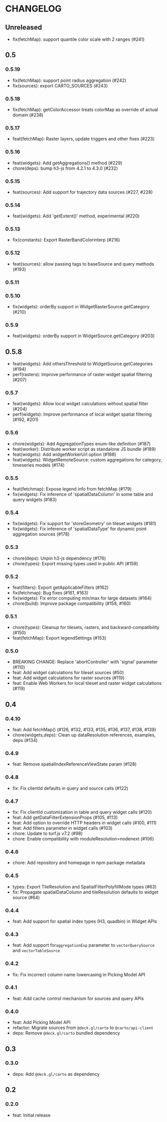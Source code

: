 # CHANGELOG

## Unreleased

- fix(fetchMap): support quantile color scale with 2 ranges (#241)

## 0.5

### 0.5.19

- fix(fetchMap): support point radius aggregation (#242)
- fix(sources): export CARTO_SOURCES (#243)

### 0.5.18

- fix(fetchMap): getColorAccessor treats colorMap as override of actual domain (#238)

### 0.5.17

- feat(fetchMap): Raster layers, update triggers and other fixes (#223)

### 0.5.16

- feat(widgets): Add getAggregations() method (#229)
- chore(deps): bump h3-js from 4.2.1 to 4.3.0 (#232)

### 0.5.15

- feat(sources): Add support for trajectory data sources (#227, #228)

### 0.5.14

- feat(widgets): Add 'getExtent()' method, experimental (#220)

### 0.5.13

- fix(constants): Export RasterBandColorinterp (#216)

### 0.5.12

- feat(sources): allow passing tags to baseSource and query methods (#193)

### 0.5.11

### 0.5.10

- fix(widgets): orderBy support in WidgetRasterSource.getCategory (#210)

### 0.5.9

- feat(widgets): orderBy support in WidgetSource.getCategory (#203)

## 0.5.8

- feat(widgets): Add othersThreshold to WidgetSource.getCategories (#194)
- perf(rasters): Improve performance of raster widget spatial filtering (#207)

### 0.5.7

- feat(widgets): Allow local widget calculations without spatial filter (#204)
- perf(widgets): Improve performance of local widget spatial filtering (#192, #201)

### 0.5.6

- chore(widgets): Add AggregationTypes enum-like definition (#187)
- feat(worker): Distribute worker script as standalone JS bundle (#189)
- feat(widgets): Add widgetWorkerUrl option (#188)
- feat(widgets): WidgetRemoteSource: custom aggregations for category, timeseries models (#174)

### 0.5.5

- feat(fetchmap): Expose legend info from fetchMap (#179)
- fix(widgets): Fix inference of 'spatialDataColumn' in some table and query widgets (#183)

### 0.5.4

- fix(widgets): Fix support for 'storeGeometry' on tileset widgets (#181)
- fix(widgets): Fix inference of 'spatialDataType' for dynamic point aggregation sources (#178)

### 0.5.3

- chore(deps): Unpin h3-js dependency (#176)
- chore(types): Export missing types used in public API (#159)

### 0.5.2

- feat(filters): Export getApplicableFilters (#162)
- fix(fetchmap): Bug fixes (#161, #163)
- fix(widgets): Fix error computing min/max for large datasets (#164)
- chore(build): Improve package compatibility (#158, #160)

### 0.5.1

- chore(types): Cleanup for tilesets, rasters, and backward-compatibility (#150)
- feat(fetchMap): Export legendSettings (#153)

### 0.5.0

- BREAKING CHANGE: Replace 'abortController' with 'signal' parameter (#110)
- feat: Add widget calculations for tileset sources (#50)
- feat: Add widget calculations for raster sources (#119)
- feat: Enable Web Workers for local tileset and raster widget calculations (#119)

## 0.4

### 0.4.10

- feat: Add fetchMap() (#126, #132, #133, #135, #136, #137, #138, #139)
- chore(widgets,deps): Clean up dataResolution references, examples, deps (#134)

### 0.4.9

- feat: Remove spatialIndexReferenceViewState param (#128)

### 0.4.8

- fix: Fix clientId defaults in query and source calls (#122)

### 0.4.7

- fix: Fix clientId customization in table and query widget calls (#120)
- feat: Add getDataFilterExtensionProps (#105, #113)
- feat: Add option to override HTTP headers in widget calls (#100, #111)
- feat: Add filters parameter in widget calls (#103)
- chore: Update to turf.js v7.2 (#98)
- chore: Enable compatibility with moduleResolution=nodenext (#106)

### 0.4.6

- chore: Add repository and homepage in npm package metadata

### 0.4.5

- types: Export TileResolution and SpatialFilterPolyfillMode types (#63)
- fix: Propagate spatialDataColumn and tileResolution defaults to widget source (#64)

### 0.4.4

- feat: Add support for spatial index types (H3, quadbin) in Widget APIs

### 0.4.3

- feat: Add support for`aggregationExp` parameter to `vectorQuerySource` and `vectorTableSource`

### 0.4.2

- fix: Fix incorrect column name lowercasing in Picking Model API

### 0.4.1

- feat: Add cache control mechanism for sources and query APIs

### 0.4.0

- feat: Add Picking Model API
- refactor: Migrate sources from `@deck.gl/carto` to `@carto/api-client`
- deps: Remove `@deck.gl/carto` bundled dependency

## 0.3

### 0.3.0

- deps: Add `@deck.gl/carto` as dependency

## 0.2

### 0.2.0

- feat: Initial release
